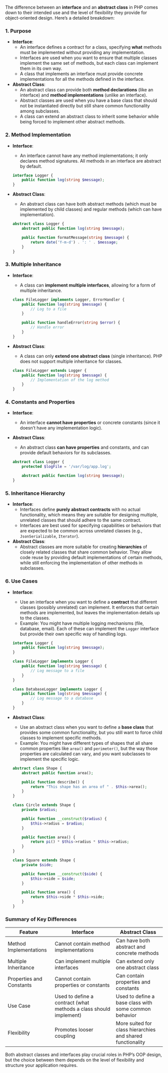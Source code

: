 The difference between an **interface** and an **abstract class** in PHP comes down to their intended use and the level of flexibility they provide for object-oriented design. Here’s a detailed breakdown:

### 1. **Purpose**

- **Interface**:
  - An interface defines a contract for a class, specifying **what** methods must be implemented without providing any implementation.
  - Interfaces are used when you want to ensure that multiple classes implement the same set of methods, but each class can implement them in its own way.
  - A class that implements an interface must provide concrete implementations for all the methods defined in the interface.
- **Abstract Class**:
  - An abstract class can provide both **method declarations** (like an interface) and **method implementations** (unlike an interface).
  - Abstract classes are used when you have a base class that should not be instantiated directly but still share common functionality among subclasses.
  - A class can extend an abstract class to inherit some behavior while being forced to implement other abstract methods.

### 2. **Method Implementation**

- **Interface**:

  - An interface cannot have any method implementations; it only declares method signatures. All methods in an interface are abstract by default.

  ```php
  interface Logger {
      public function log(string $message);
  }
  ```

- **Abstract Class**:

  - An abstract class can have both abstract methods (which must be implemented by child classes) and regular methods (which can have implementation).

  ```php
  abstract class Logger {
      abstract public function log(string $message);

      public function formatMessage(string $message) {
          return date('Y-m-d') . ': ' . $message;
      }
  }
  ```

### 3. **Multiple Inheritance**

- **Interface**:

  - A class can **implement multiple interfaces**, allowing for a form of multiple inheritance.

  ```php
  class FileLogger implements Logger, ErrorHandler {
      public function log(string $message) {
          // Log to a file
      }

      public function handleError(string $error) {
          // Handle error
      }
  }
  ```

- **Abstract Class**:

  - A class can only **extend one abstract class** (single inheritance). PHP does not support multiple inheritance for classes.

  ```php
  class FileLogger extends Logger {
      public function log(string $message) {
          // Implementation of the log method
      }
  }
  ```

### 4. **Constants and Properties**

- **Interface**:
  - An interface **cannot have properties** or concrete constants (since it doesn’t have any implementation logic).
- **Abstract Class**:

  - An abstract class **can have properties** and constants, and can provide default behaviors for its subclasses.

  ```php
  abstract class Logger {
      protected $logFile = '/var/log/app.log';

      abstract public function log(string $message);
  }
  ```

### 5. **Inheritance Hierarchy**

- **Interface**:
  - Interfaces define **purely abstract contracts** with no actual functionality, which means they are suitable for designing multiple, unrelated classes that should adhere to the same contract.
  - Interfaces are best used for specifying capabilities or behaviors that are expected to be common across unrelated classes (e.g., `JsonSerializable`, `Iterator`).
- **Abstract Class**:
  - Abstract classes are more suitable for creating **hierarchies** of closely related classes that share common behavior. They allow code reuse by providing default implementations of certain methods, while still enforcing the implementation of other methods in subclasses.

### 6. **Use Cases**

- **Interface**:

  - Use an interface when you want to define a **contract** that different classes (possibly unrelated) can implement. It enforces that certain methods are implemented, but leaves the implementation details up to the classes.
  - Example: You might have multiple logging mechanisms (file, database, email). Each of these can implement the `Logger` interface but provide their own specific way of handling logs.

  ```php
  interface Logger {
      public function log(string $message);
  }

  class FileLogger implements Logger {
      public function log(string $message) {
          // Log message to a file
      }
  }

  class DatabaseLogger implements Logger {
      public function log(string $message) {
          // Log message to a database
      }
  }
  ```

- **Abstract Class**:

  - Use an abstract class when you want to define a **base class** that provides some common functionality, but you still want to force child classes to implement specific methods.
  - Example: You might have different types of shapes that all share common properties like `area()` and `perimeter()`, but the way those properties are calculated can vary, and you want subclasses to implement the specific logic.

  ```php
  abstract class Shape {
      abstract public function area();

      public function describe() {
          return "This shape has an area of " . $this->area();
      }
  }

  class Circle extends Shape {
      private $radius;

      public function __construct($radius) {
          $this->radius = $radius;
      }

      public function area() {
          return pi() * $this->radius * $this->radius;
      }
  }

  class Square extends Shape {
      private $side;

      public function __construct($side) {
          $this->side = $side;
      }

      public function area() {
          return $this->side * $this->side;
      }
  }
  ```

### Summary of Key Differences

| Feature                  | Interface                                                         | Abstract Class                                             |
| ------------------------ | ----------------------------------------------------------------- | ---------------------------------------------------------- |
| Method Implementations   | Cannot contain method implementations                             | Can have both abstract and concrete methods                |
| Multiple Inheritance     | Can implement multiple interfaces                                 | Can extend only one abstract class                         |
| Properties and Constants | Cannot contain properties or constants                            | Can contain properties and constants                       |
| Use Case                 | Used to define a contract (what methods a class should implement) | Used to define a base class with some common behavior      |
| Flexibility              | Promotes looser coupling                                          | More suited for class hierarchies and shared functionality |

Both abstract classes and interfaces play crucial roles in PHP’s OOP design, but the choice between them depends on the level of flexibility and structure your application requires.
